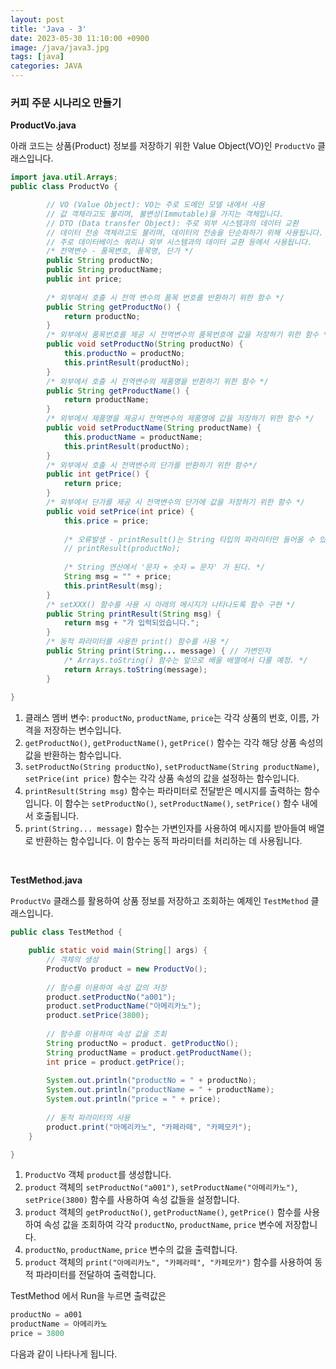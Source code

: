 ```yaml
---
layout: post
title: 'Java - 3'
date: 2023-05-30 11:10:00 +0900
image: /java/java3.jpg
tags: [java]
categories: JAVA
---
```


### 커피 주문 시나리오 만들기

**ProductVo.java**

아래 코드는 상품(Product) 정보를 저장하기 위한 Value Object(VO)인 `ProductVo` 클래스입니다.

```java
import java.util.Arrays;
public class ProductVo {

		// VO (Value Object): VO는 주로 도메인 모델 내에서 사용
		// 값 객체라고도 불리며, 불변성(Immutable)을 가지는 객체입니다.
		// DTO (Data transfer Object): 주로 외부 시스템과의 데이터 교환
		// 데이터 전송 객체라고도 불리며, 데이터의 전송을 단순화하기 위해 사용됩니다.
		// 주로 데이터베이스 쿼리나 외부 시스템과의 데이터 교환 등에서 사용됩니다.
		/* 전역변수 - 품목변호, 품목명, 단가 */
		public String productNo;
		public String productName;
		public int price;
		
		/* 외부에서 호출 시 전역 변수의 품목 번호를 반환하기 위한 함수 */
		public String getProductNo() {
			return productNo;
		}
		/* 외부에서 품목번호를 제공 시 전역변수의 품목번호에 값을 저장하기 위한 함수 */
		public void setProductNo(String productNo) {
			this.productNo = productNo;
			this.printResult(productNo);
		}
		/* 외부에서 호출 시 전역변수의 제품명을 반환하기 위한 함수 */
		public String getProductName() {
			return productName;
		}
		/* 외부에서 제품명을 제공시 전역변수의 제품명에 값을 저장하기 위한 함수 */
		public void setProductName(String productName) {
			this.productName = productName;
			this.printResult(productNo);
		}
		/* 외부에서 호출 시 전역변수의 단가를 반환하기 위한 함수*/
		public int getPrice() {
			return price;
		}
		/* 외부에서 단가를 제공 시 전역변수의 단가에 값을 저장하기 위한 함수 */
		public void setPrice(int price) {
			this.price = price;
			
			/* 오류발생 - printResult()는 String 타입의 파라미터만 들어올 수 있다.*/
			// printResult(productNo);
			
			/* String 연산에서 '문자 + 숫자 = 문자' 가 된다. */
			String msg = "" + price;
			this.printResult(msg);
		}
		/* setXXX() 함수를 사용 시 아래의 메시지가 나타나도록 함수 구현 */
		public String printResult(String msg) {
			return msg + "가 입력되었습니다.";
		}
		/* 동적 파라미터를 사용한 print() 함수를 사용 */
		public String print(String... message) { // 가변인자
			/* Arrays.toString() 함수는 앞으로 배울 배열에서 다룰 예정. */
			return Arrays.toString(message);
		}
		
}
```

1. 클래스 멤버 변수: `productNo`, `productName`, `price`는 각각 상품의 번호, 이름, 가격을 저장하는 변수입니다.
2. `getProductNo()`, `getProductName()`, `getPrice()` 함수는 각각 해당 상품 속성의 값을 반환하는 함수입니다.
3. `setProductNo(String productNo)`, `setProductName(String productName)`, `setPrice(int price)` 함수는 각각 상품 속성의 값을 설정하는 함수입니다.
4. `printResult(String msg)` 함수는 파라미터로 전달받은 메시지를 출력하는 함수입니다. 이 함수는 `setProductNo()`, `setProductName()`, `setPrice()` 함수 내에서 호출됩니다.
5. `print(String... message)` 함수는 가변인자를 사용하여 메시지를 받아들여 배열로 반환하는 함수입니다. 이 함수는 동적 파라미터를 처리하는 데 사용됩니다.

<br/>

**TestMethod.java**

`ProductVo` 클래스를 활용하여 상품 정보를 저장하고 조회하는 예제인 `TestMethod` 클래스입니다.

```java
public class TestMethod {

	public static void main(String[] args) {
		// 객체의 생성
		ProductVo product = new ProductVo();
		
		// 함수를 이용하여 속성 값의 저장
		product.setProductNo("a001");
		product.setProductName("아메리카노");
		product.setPrice(3800);
		
		// 함수를 이용하여 속성 값을 조회
		String productNo = product. getProductNo();
		String productName = product.getProductName();
		int price = product.getPrice();
		
		System.out.println("productNo = " + productNo);
		System.out.println("productName = " + productName);
		System.out.println("price = " + price);
		
		// 동적 파라미터의 사용
		product.print("아메리카노", "카페라떼", "카페모카");
	}

}
```

1. `ProductVo` 객체 `product`를 생성합니다.
2. `product` 객체의 `setProductNo("a001")`, `setProductName("아메리카노")`, `setPrice(3800)` 함수를 사용하여 속성 값들을 설정합니다.
3. `product` 객체의 `getProductNo()`, `getProductName()`, `getPrice()` 함수를 사용하여 속성 값을 조회하여 각각 `productNo`, `productName`, `price` 변수에 저장합니다.
4. `productNo`, `productName`, `price` 변수의 값을 출력합니다.
5. `product` 객체의 `print("아메리카노", "카페라떼", "카페모카")` 함수를 사용하여 동적 파라미터를 전달하여 출력합니다.

TestMethod 에서 Run을 누르면 출력값은

```java
productNo = a001
productName = 아메리카노
price = 3800
```

다음과 같이 나타나게 됩니다.
